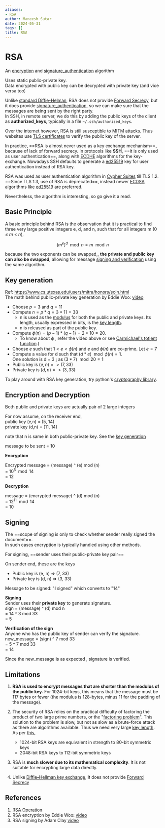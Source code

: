 ```yaml
---
aliases:
- RSA
author: Maneesh Sutar
date: 2024-05-31
tags: []
title: RSA
---
```


# RSA

An [encryption](encryption.md) and [signature_authentication](signature_authentication.md) algorithm

Uses static public-private key.  
Data encrypted with public key can be decrypted with private key (and vice versa too)

Unlike [standard Diffie-Helman](dh.md), RSA does not provide [Forward Secrecy](forward_secracy.md), but it does provide [signature_authentication](signature_authentication.md), so we can make sure that the messages are being sent by the right party.  
In SSH, in remote server, we do this by adding the public keys of the client as **authorized_keys**, typically in a file `~/.ssh/authorized_keys`.

Over the internet however, RSA is still susceptible to [MITM](mitm.md) attacks. Thus websites use [TLS certificates](https://en.wikipedia.org/wiki/Public_key_certificate#) to verify the public key of the server.

In practice, ==RSA is almost never used as a key exchange mechanism==, because of lack of forward secrecy. In protocols like **SSH**,  ==it is only used as user authentication==, along with [ECDHE](dh.md) algorithms for the key-exchange. Nowadays SSH defaults to generate a [ed25519](dh.md#ECDSA) key for user authentication instead of RSA key.

RSA was used as user authentication algorithm in [Cypher Suites](cypher_suite.md) till TLS 1.2.  
==Since TLS 1.3, use of RSA is deprecated==, instead newer [ECDSA](dh.md#ECDSA) algorithms like [ed25519](dh.md#ECDSA) are preferred.

Nevertheless, the algorithm is interesting, so go give it a read.

## Basic Principle

A basic principle behind RSA is the observation that it is practical to find three very large positive integers e, d, and n, such that for all integers m (0 ≤ *m* \< *n*),

$$(m^e)^d \mod n = m \mod n$$

because the two exponents can be swapped,, **the private and public key can also be swapped**, allowing for message [signing and verification](signature_authentication.md) using the same algorithm.

## Key generation

Ref: <https://www.cs.utexas.edu/users/mitra/honors/soln.html>  
The math behind public-private key generation by Eddie Woo: [video](https://youtu.be/oOcTVTpUsPQ)

* Choose $p = 3$ and $q = 11$
* Compute $n = p*q = 3*11 = 33$
  * n is used as the [modulus](https://en.wikipedia.org/wiki/Modular_arithmetic "Modular arithmetic") for both the public and private keys. Its length, usually expressed in bits, is the [key length](https://en.wikipedia.org/wiki/Key_length "Key length").
  * n is released as part of the public key.
* Compute $\phi(n) = (p - 1)*(q - 1) = 2*10 = 20$.
  * To know about $\phi$ , refer the video above or see [Carmichael's totient function](https://en.wikipedia.org/wiki/Carmichael%27s_totient_function).)
* Choose $e$ such that $1 < e < \phi(n)$ and $e$ and $\phi(n)$ are co-prime. Let $e = 7$
* Compute a value for d such that $(d*e) \mod \phi(n) = 1$.  
  One solution is d = 3 ; as $(3*7) \mod 20 = 1$
* Public key is $(e, n) => (7, 33)$
* Private key is $(d, n) => (3, 33)$

To play around with RSA key generation, try python's [cryptography library](https://cryptography.io/en/latest/hazmat/primitives/asymmetric/rsa/).

## Encryption and Decryption

Both public and private keys are actually pair of 2 large integers

For now assume, on the receiver end,  
public key (e,n) = (5, 14)  
private key (d,n) = (11, 14)

note that n is same in both public-private key. See the [key generation](#key-generation)

message to be sent = 10

**Encryption**

Encrypted message = (message) ^ (e) mod (n)  
= $10 ^ 5 \mod 14$  
= 12

**Decryption**

message    = (encrypted message) ^ (d) mod (n)  
= $12 ^ {11} \mod 14$  
= 10

## Signing

The ==scope of signing is only to check whether sender really signed the document==.  
In such cases encryption is typically handled using other methods.

For signing, ==sender uses their public-private key pair==

On sender end, these are the keys

* Public key is (e, n) => (7, 33)
* Private key is (d, n) => (3, 33)

Message to be signed: "I signed" which converts to "14"

**Signing**  
Sender uses their **private key** to generate signature.  
sign = (message) ^ (d) mod n  
= 14 ^ 3 mod 33  
= 5

**Verification of the sign**  
Anyone who has the public key of sender can verify the signature.  
new_message = (sign) ^ 7 mod 33  
= 5 ^ 7 mod 33  
= 14

Since the new_message is as expected , signature is verified.

## Limitations

1. **RSA is used to encrypt messages that are shorter than the modulus of the public key.** For 1024-bit keys, this means that the message must be 117 bytes or fewer (the modulus is 128-bytes, minus 11 for the padding of the message).

1. The security of RSA relies on the practical difficulty of factoring the product of two large prime numbers, or the "[factoring problem](https://en.wikipedia.org/wiki/Factoring_problem "Factoring problem")". This solution to the problem is slow, but not as slow as a brute-force attack as there are algorithms available. Thus we need very large [key length](https://en.wikipedia.org/wiki/Key_size#). As per [this](https://en.wikipedia.org/wiki/Key_size#Asymmetric_algorithm_key_lengths),
   
   * 1024-bit RSA keys are equivalent in strength to 80-bit symmetric keys
   * 2048-bit RSA keys to 112-bit symmetric keys
1. RSA is **much slower due to its mathematical complexity**. It is not suitable for encrypting large data directly.

1. Unlike [Diffie–Hellman key exchange](dh.md), It does not provide [Forward Secrecy](forward_secracy.md)

## References

1. [RSA Operation](https://en.wikipedia.org/wiki/RSA_(cryptosystem)#Operation)
1. RSA encryption by Eddie Woo: [video](https://youtu.be/4zahvcJ9glg)
1. RSA signing by Adam Clay [video](https://youtu.be/rLR8WcXy03Q)
